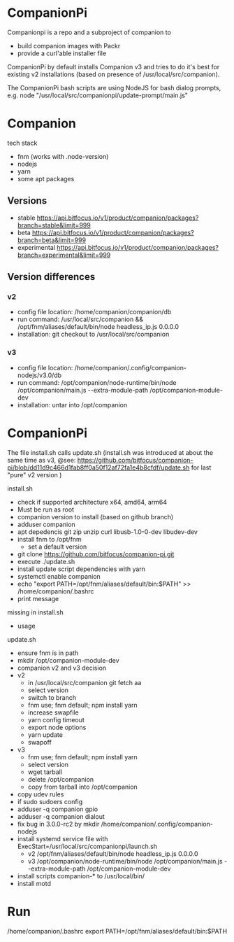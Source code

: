 

# CompanionPi


Companionpi is a repo and a subproject of companion to

- build companion images with Packr
- provide a curl'able installer file

CompanionPi by default installs Companion v3 and tries to do it's best for existing v2 installations (based on presence of /usr/local/src/companion).

The CompanionPi bash scripts are using NodeJS for bash dialog prompts, e.g. node "/usr/local/src/companionpi/update-prompt/main.js"


# Companion

tech stack
- fnm (works with .node-version)
- nodejs
- yarn
- some apt packages

## Versions

- stable https://api.bitfocus.io/v1/product/companion/packages?branch=stable&limit=999
- beta https://api.bitfocus.io/v1/product/companion/packages?branch=beta&limit=999
- experimental https://api.bitfocus.io/v1/product/companion/packages?branch=experimental&limit=999

## Version differences

### v2

- config file location: /home/companion/companion/db
- run command: /usr/local/src/companion && /opt/fnm/aliases/default/bin/node headless_ip.js 0.0.0.0
- installation: git checkout to /usr/local/src/companion

### v3

- config file location: /home/companion/.config/companion-nodejs/v3.0/db
- run command: /opt/companion/node-runtime/bin/node /opt/companion/main.js --extra-module-path /opt/companion-module-dev
- installation: untar into /opt/companion



# CompanionPi

The file install.sh calls update.sh (install.sh was introduced at about the same time as v3, @see: https://github.com/bitfocus/companion-pi/blob/dd11d9c466d1fab8ff0a50f12af72fa1e4b8cfdf/update.sh for last "pure" v2 version )


install.sh

- check if supported architecture x64, amd64, arm64
- Must be run as root
- companion version to install (based on github branch)
- adduser companion
- apt depedencis git zip unzip curl libusb-1.0-0-dev libudev-dev
- install fnm to /opt/fnm
  - set a default version
- git clone https://github.com/bitfocus/companion-pi.git
- execute ./update.sh
- install update script dependencies with yarn
- systemctl enable companion
- echo "export PATH=/opt/fnm/aliases/default/bin:\$PATH" >> /home/companion/.bashrc
- print message

missing in install.sh

- usage

update.sh

- ensure fnm is in path
- mkdir /opt/companion-module-dev
- companion v2 and v3 decision
- v2
  - in /usr/local/src/companion git fetch aa
  - select version
  - switch to branch
  - fnm use; fnm default; npm install yarn
  - increase swapfile
  - yarn config timeout
  - export node options
  - yarn update
  - swapoff
- v3
  - fnm use; fnm default; npm install yarn
  - select version
  - wget tarball
  - delete /opt/companion
  - copy from tarball into /opt/companion
- copy udev rules
- if sudo sudoers config
- adduser -q companion gpio
- adduser -q companion dialout
- fix bug in 3.0.0-rc2 by mkdir /home/companion/.config/companion-nodejs
- install systemd service file with ExecStart=/usr/local/src/companionpi/launch.sh
  - v2 /opt/fnm/aliases/default/bin/node headless_ip.js 0.0.0.0
  - v3 /opt/companion/node-runtime/bin/node /opt/companion/main.js --extra-module-path /opt/companion-module-dev
- install scripts companion-* to /usr/local/bin/
- install motd



# Run

/home/companion/.bashrc
export PATH=/opt/fnm/aliases/default/bin:$PATH

